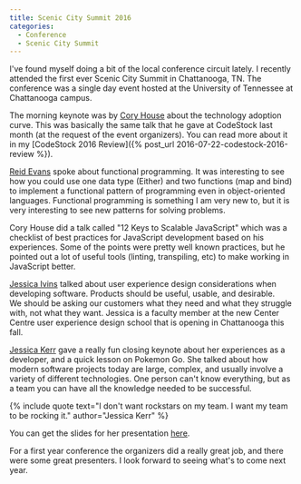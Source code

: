 ```yaml
---
title: Scenic City Summit 2016
categories: 
  - Conference
  - Scenic City Summit
---
```


I've found myself doing a bit of the local conference circuit lately. I recently
attended the first ever Scenic City Summit in Chattanooga, TN. The conference was a
single day event hosted at the University of Tennessee at Chattanooga campus. 

The morning keynote was by [Cory House](https://www.twitter.com/housecor) about the
technology adoption curve. This was basically the same talk that he gave at CodeStock 
last month (at the request of the event organizers). You can read more about it in my
[CodeStock 2016 Review]({% post_url 2016-07-22-codestock-2016-review %}).

[Reid Evans](https://www.twitter.com/ReidNEvans) spoke about functional programming. 
It was interesting to see how you could use one data type (Either) and two functions
(map and bind) to implement a functional pattern of programming even in object-oriented
languages. Functional programming is something I am very new to, but it is very interesting 
to see new patterns for solving problems.
 
Cory House did a talk called "12 Keys to Scalable JavaScript" which was a checklist of
best practices for JavaScript development based on his experiences. Some of the points
were pretty well known practices, but he pointed out a lot of useful tools (linting, transpiling, etc)
to make working in JavaScript better. 

[Jessica Ivins](https://twitter.com/jessicaivins) talked about user experience design
considerations when developing software. Products should be useful, usable, and desirable.  
We should be asking our customers what they need and what they struggle with, not what they
want. Jessica is a faculty member at the new Center Centre user experience design school 
that is opening in Chattanooga this fall.

[Jessica Kerr](https://twitter.com/jessitron) gave a really fun closing keynote about her
experiences as a developer, and a quick lesson on Pokemon Go. She talked about how modern 
software projects today are large, complex, and usually involve a variety of different
technologies. One person can't know everything, but as a team you can have all the knowledge 
needed to be successful.

{% include quote 
   text="I don't want rockstars on my team. I want my team to be rocking it."
   author="Jessica Kerr"
%}

You can get the slides for her presentation [here](https://t.co/QXbfbBzB6Y).

For a first year conference the organizers did a really great job, and there were some 
great presenters. I look forward to seeing what's to come next year.
